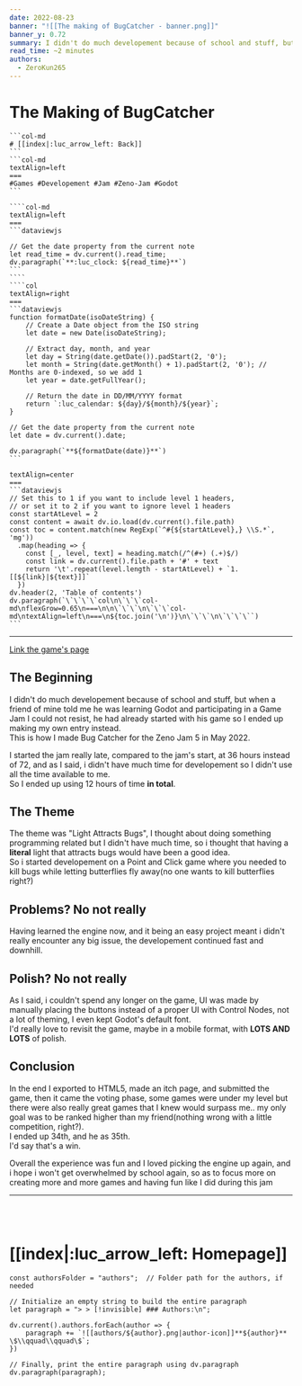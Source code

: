 ```yaml
---
date: 2022-08-23
banner: "![[The making of BugCatcher - banner.png]]"
banner_y: 0.72
summary: I didn't do much developement because of school and stuff, but when a friend of mine told me he was learning Godot and participating in a Game Jam I could not resist, he had already started with his game so I ended up making my own entry instead.  <br> This is how I made Bug Catcher for the Zeno Jam 5 in May 2022.
read_time: ~2 minutes
authors:
  - ZeroKun265
---
```


# The Making of BugCatcher
````col
```col-md
# [[index|:luc_arrow_left: Back]]
```
```col-md
textAlign=left
===
#Games #Developement #Jam #Zeno-Jam #Godot
```
````

`````col
````col-md
textAlign=left
===
```dataviewjs

// Get the date property from the current note
let read_time = dv.current().read_time;
dv.paragraph(`**:luc_clock: ${read_time}**`)
```
````
````col
textAlign=right
===
```dataviewjs
function formatDate(isoDateString) {
    // Create a Date object from the ISO string
    let date = new Date(isoDateString);
    
    // Extract day, month, and year
    let day = String(date.getDate()).padStart(2, '0');
    let month = String(date.getMonth() + 1).padStart(2, '0'); // Months are 0-indexed, so we add 1
    let year = date.getFullYear();
    
    // Return the date in DD/MM/YYYY format
    return `:luc_calendar: ${day}/${month}/${year}`;
}

// Get the date property from the current note
let date = dv.current().date;

dv.paragraph(`**${formatDate(date)}**`)
```
`````


````col
textAlign=center
===
```dataviewjs
// Set this to 1 if you want to include level 1 headers,
// or set it to 2 if you want to ignore level 1 headers
const startAtLevel = 2
const content = await dv.io.load(dv.current().file.path)
const toc = content.match(new RegExp(`^#{${startAtLevel},} \\S.*`, 'mg'))
  .map(heading => {
    const [_, level, text] = heading.match(/^(#+) (.+)$/)
    const link = dv.current().file.path + '#' + text
    return '\t'.repeat(level.length - startAtLevel) + `1. [[${link}|${text}]]`
  })
dv.header(2, 'Table of contents')
dv.paragraph(`\`\`\`\`col\n\`\`\`col-md\nflexGrow=0.65\n===\n\n\`\`\`\n\`\`\`col-md\ntextAlign=left\n===\n${toc.join('\n')}\n\`\`\`\n\`\`\`\``)
```
````
****
[Link the game's page](https://zerokun265.itch.io/bugcatcher)  
## The Beginning
I didn't do much developement because of school and stuff, but when a friend of mine told me he was learning Godot and participating in a Game Jam I could not resist, he had already started with his game so I ended up making my own entry instead.  
This is how I made Bug Catcher for the Zeno Jam 5 in May 2022.  
  
I started the jam really late, compared to the jam's start, at 36 hours instead of 72, and as I said, i didn't have much time for developement so I didn't use all the time available to me.  
So I ended up using 12 hours of time **in total**.  
  
## The Theme  
The theme was "Light Attracts Bugs", I thought about doing something programming related but I didn't have much time, so i thought that having a **literal** light that attracts bugs would have been a good idea.  
So i started developement on a Point and Click game where you needed to kill bugs while letting butterflies fly away(no one wants to kill butterflies right?)  
  
## Problems? No not really  
Having learned the engine now, and it being an easy project meant i didn't really encounter any big issue, the developement continued fast and downhill.  
  
## Polish? No not really  
As I said, i couldn't spend any longer on the game, UI was made by manually placing the buttons instead of a proper UI with Control Nodes, not a lot of theming, I even kept Godot's default font.  
I'd really love to revisit the game, maybe in a mobile format, with **LOTS AND LOTS** of polish.  
  
## Conclusion  
In the end I exported to HTML5, made an itch page, and submitted the game, then it came the voting phase, some games were under my level but there were also really great games that I knew would surpass me.. my only goal was to be ranked higher than my friend(nothing wrong with a little competition, right?).  
I ended up 34th, and he as 35th.  
I'd say that's a win.  
  
Overall the experience was fun and I loved picking the engine up again, and i hope i won't get overwhelmed by school again, so as to focus more on creating more and more games and having fun like I did during this jam

****
<br></br>
# [[index|:luc_arrow_left: Homepage]]

```dataviewjs
const authorsFolder = "authors";  // Folder path for the authors, if needed

// Initialize an empty string to build the entire paragraph
let paragraph = "> > [!invisible] ### Authors:\n";

dv.current().authors.forEach(author => {
	paragraph += `![[authors/${author}.png|author-icon]]**${author}** \$\\qquad\\qquad\$`;
})

// Finally, print the entire paragraph using dv.paragraph
dv.paragraph(paragraph);
```
